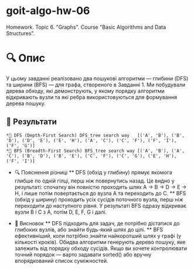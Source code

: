 # goit-algo-hw-06
Homework. Topic 6. "Graphs". Course "Basic Algorithms and Data Structures". 

# 🔍 Опис
У цьому завданні реалізовано два пошукові алгоритми — глибини (DFS) та ширини (BFS) — для графа, створеного в Завданні 1. 
Ми побудували дерева обходу, які демонструють, у якому порядку алгоритми відкривають вузли та які ребра використовуються для формування дерева пошуку.

## 🔢 Результати
    *🔸 DFS (Depth-First Search) DFS_tree search way   [('A', 'B'), ('B', 'D'), ('D', 'E'), ('E', 'H'), ('A', 'C'), ('C', 'F'), ('F', 'I'), ('F', 'G')]
    *🔸 BFS (Breadth-First Search) BFS_tree search way [('A', 'B'), ('A', 'C'), ('B', 'D'), ('B', 'E'), ('C', 'F'), ('C', 'G'), ('E', 'H'), ('F', 'I')]

* 🔍 Пояснення різниці
    ** DFS (обхід у глибину) прямує якомога глибше по одній гілці, перш ніж повернутись назад. Це видно у результаті: спочатку він повністю проходить шлях A → B → D → E → H, і лише потім повертається до вузла A та переходить до C.
    ** BFS (обхід у ширину) проходить усіх сусідів поточного вузла, перш ніж переходити до наступного рівня. У результаті BFS одразу відкриває вузли B і C з A, потім D, E, F, G і далі.

* 📌 Висновок
    ** DFS підходить для задач, де потрібно дістатися до глибоких вузлів, або знайти будь-який шлях до цілі.
    ** BFS ефективніший, коли потрібно знайти найкоротший шлях у графі (у кількості кроків).
Обидва алгоритми генерують дерево пошуку, яке залежить від порядку обходу сусідів. Якщо ви хочете контролювати точний порядок — варто задавати sorted() або вручну впорядкований список суміжностей.

